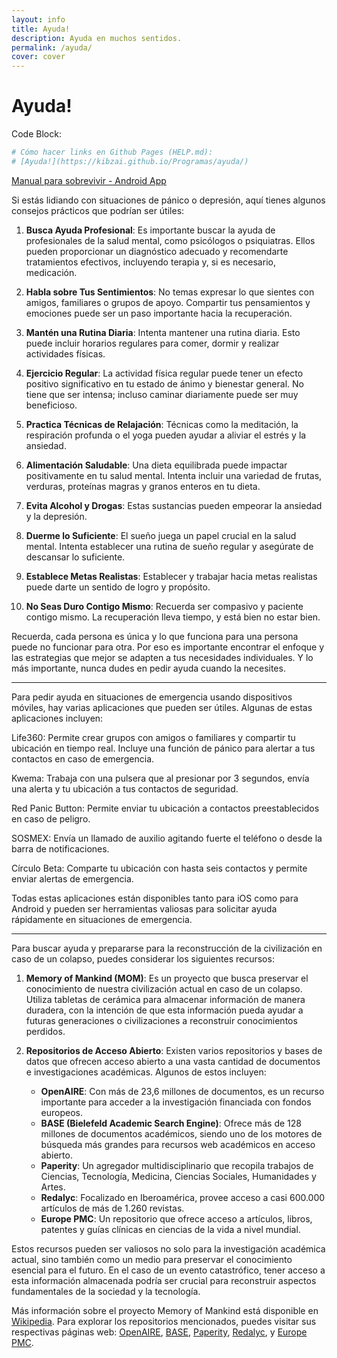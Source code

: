 ```yaml
---
layout: info
title: Ayuda!
description: Ayuda en muchos sentidos.
permalink: /ayuda/
cover: cover
---
```


# Ayuda!

Code Block:

```bash
# Cómo hacer links en Github Pages (HELP.md):
# [Ayuda!](https://kibzai.github.io/Programas/ayuda/)
```
[Manual para sobrevivir - Android App](https://play.google.com/store/apps/details?id=org.ligi.survivalmanual)

Si estás lidiando con situaciones de pánico o depresión, aquí tienes algunos consejos prácticos que podrían ser útiles:

1. **Busca Ayuda Profesional**: Es importante buscar la ayuda de profesionales de la salud mental, como psicólogos o psiquiatras. Ellos pueden proporcionar un diagnóstico adecuado y recomendarte tratamientos efectivos, incluyendo terapia y, si es necesario, medicación.

2. **Habla sobre Tus Sentimientos**: No temas expresar lo que sientes con amigos, familiares o grupos de apoyo. Compartir tus pensamientos y emociones puede ser un paso importante hacia la recuperación.

3. **Mantén una Rutina Diaria**: Intenta mantener una rutina diaria. Esto puede incluir horarios regulares para comer, dormir y realizar actividades físicas.

4. **Ejercicio Regular**: La actividad física regular puede tener un efecto positivo significativo en tu estado de ánimo y bienestar general. No tiene que ser intensa; incluso caminar diariamente puede ser muy beneficioso.

5. **Practica Técnicas de Relajación**: Técnicas como la meditación, la respiración profunda o el yoga pueden ayudar a aliviar el estrés y la ansiedad.

6. **Alimentación Saludable**: Una dieta equilibrada puede impactar positivamente en tu salud mental. Intenta incluir una variedad de frutas, verduras, proteínas magras y granos enteros en tu dieta.

7. **Evita Alcohol y Drogas**: Estas sustancias pueden empeorar la ansiedad y la depresión.

8. **Duerme lo Suficiente**: El sueño juega un papel crucial en la salud mental. Intenta establecer una rutina de sueño regular y asegúrate de descansar lo suficiente.

9. **Establece Metas Realistas**: Establecer y trabajar hacia metas realistas puede darte un sentido de logro y propósito.

10. **No Seas Duro Contigo Mismo**: Recuerda ser compasivo y paciente contigo mismo. La recuperación lleva tiempo, y está bien no estar bien.

Recuerda, cada persona es única y lo que funciona para una persona puede no funcionar para otra. Por eso es importante encontrar el enfoque y las estrategias que mejor se adapten a tus necesidades individuales. Y lo más importante, nunca dudes en pedir ayuda cuando la necesites.

---

Para pedir ayuda en situaciones de emergencia usando dispositivos móviles, hay varias aplicaciones que pueden ser útiles. Algunas de estas aplicaciones incluyen:

Life360: Permite crear grupos con amigos o familiares y compartir tu ubicación en tiempo real. Incluye una función de pánico para alertar a tus contactos en caso de emergencia.

Kwema: Trabaja con una pulsera que al presionar por 3 segundos, envía una alerta y tu ubicación a tus contactos de seguridad.

Red Panic Button: Permite enviar tu ubicación a contactos preestablecidos en caso de peligro.

SOSMEX: Envía un llamado de auxilio agitando fuerte el teléfono o desde la barra de notificaciones.

Círculo Beta: Comparte tu ubicación con hasta seis contactos y permite enviar alertas de emergencia.

Todas estas aplicaciones están disponibles tanto para iOS como para Android y pueden ser herramientas valiosas para solicitar ayuda rápidamente en situaciones de emergencia​​. 

---

Para buscar ayuda y prepararse para la reconstrucción de la civilización en caso de un colapso, puedes considerar los siguientes recursos:

1. **Memory of Mankind (MOM)**: Es un proyecto que busca preservar el conocimiento de nuestra civilización actual en caso de un colapso. Utiliza tabletas de cerámica para almacenar información de manera duradera, con la intención de que esta información pueda ayudar a futuras generaciones o civilizaciones a reconstruir conocimientos perdidos.

2. **Repositorios de Acceso Abierto**: Existen varios repositorios y bases de datos que ofrecen acceso abierto a una vasta cantidad de documentos e investigaciones académicas. Algunos de estos incluyen:
   - **OpenAIRE**: Con más de 23,6 millones de documentos, es un recurso importante para acceder a la investigación financiada con fondos europeos.
   - **BASE (Bielefeld Academic Search Engine)**: Ofrece más de 128 millones de documentos académicos, siendo uno de los motores de búsqueda más grandes para recursos web académicos en acceso abierto.
   - **Paperity**: Un agregador multidisciplinario que recopila trabajos de Ciencias, Tecnología, Medicina, Ciencias Sociales, Humanidades y Artes.
   - **Redalyc**: Focalizado en Iberoamérica, provee acceso a casi 600.000 artículos de más de 1.260 revistas.
   - **Europe PMC**: Un repositorio que ofrece acceso a artículos, libros, patentes y guías clínicas en ciencias de la vida a nivel mundial.

Estos recursos pueden ser valiosos no solo para la investigación académica actual, sino también como un medio para preservar el conocimiento esencial para el futuro. En el caso de un evento catastrófico, tener acceso a esta información almacenada podría ser crucial para reconstruir aspectos fundamentales de la sociedad y la tecnología.

Más información sobre el proyecto Memory of Mankind está disponible en [Wikipedia](https://es.wikipedia.org/wiki/Memory_of_Mankind). Para explorar los repositorios mencionados, puedes visitar sus respectivas páginas web: [OpenAIRE](https://www.openaire.eu/), [BASE](https://www.base-search.net/), [Paperity](https://paperity.org/), [Redalyc](https://www.redalyc.org/), y [Europe PMC](https://europepmc.org/).
